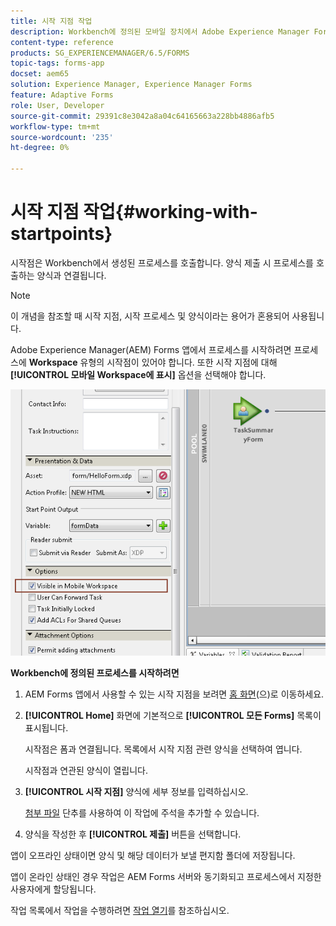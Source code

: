 ```yaml
---
title: 시작 지점 작업
description: Workbench에 정의된 모바일 장치에서 Adobe Experience Manager Forms 프로세스를 사용하는 단계입니다.
content-type: reference
products: SG_EXPERIENCEMANAGER/6.5/FORMS
topic-tags: forms-app
docset: aem65
solution: Experience Manager, Experience Manager Forms
feature: Adaptive Forms
role: User, Developer
source-git-commit: 29391c8e3042a8a04c64165663a228bb4886afb5
workflow-type: tm+mt
source-wordcount: '235'
ht-degree: 0%

---
```



# 시작 지점 작업{#working-with-startpoints}

시작점은 Workbench에서 생성된 프로세스를 호출합니다. 양식 제출 시 프로세스를 호출하는 양식과 연결됩니다.

>[!NOTE]
>
>이 개념을 참조할 때 시작 지점, 시작 프로세스 및 양식이라는 용어가 혼용되어 사용됩니다.

Adobe Experience Manager(AEM) Forms 앱에서 프로세스를 시작하려면 프로세스에 **Workspace** 유형의 시작점이 있어야 합니다. 또한 시작 지점에 대해 **[!UICONTROL 모바일 Workspace에 표시]** 옵션을 선택해야 합니다.

![mws_startpoint_select_option](assets/mws_startpoint_select_option.png)

**Workbench에 정의된 프로세스를 시작하려면**

1. AEM Forms 앱에서 사용할 수 있는 시작 지점을 보려면 [홈 화면](../../forms/using/home-screen.md)(으)로 이동하세요.
1. **[!UICONTROL Home]** 화면에 기본적으로 **[!UICONTROL 모든 Forms]** 목록이 표시됩니다.

   시작점은 폼과 연결됩니다. 목록에서 시작 지점 관련 양식을 선택하여 엽니다.

   시작점과 연관된 양식이 열립니다.

1. **[!UICONTROL 시작 지점]** 양식에 세부 정보를 입력하십시오.

   [첨부 파일](../../forms/using/add-attachments.md) 단추를 사용하여 이 작업에 주석을 추가할 수 있습니다.

1. 양식을 작성한 후 **[!UICONTROL 제출]** 버튼을 선택합니다.

앱이 오프라인 상태이면 양식 및 해당 데이터가 보낼 편지함 폴더에 저장됩니다.

앱이 온라인 상태인 경우 작업은 AEM Forms 서버와 동기화되고 프로세스에서 지정한 사용자에게 할당됩니다.

작업 목록에서 작업을 수행하려면 [작업 열기](/help/forms/using/open-task.md)를 참조하십시오.
